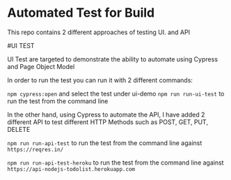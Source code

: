 # Automated Test for Build

This repo contains 2 different approaches of testing UI. and API

#UI TEST

UI Test are targeted to demonstrate the ability to automate using Cypress and Page Object Model

In order to run the test you can run it with 2 different commands:

`npm cypress:open` and select the test under ui-demo
`npm run run-ui-test` to run the test from the command line

In the other hand, using Cypress to automate the API, I have added 2 different API to test different HTTP Methods such as POST, GET, PUT, DELETE


`npm run run-api-test` to run the test from the command line against `https://reqres.in/`

`npm run run-api-test-heroku` to run the test from the command line against `https://api-nodejs-todolist.herokuapp.com`
